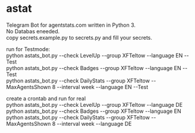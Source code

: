 # astat
Telegram Bot for agentstats.com written in Python 3. </br>
No Databas eneeded. </br>
copy secrets.example.py to secrets.py and fill your secrets. </br>

run for Testmode: </br>
python astats_bot.py --check LevelUp --group XFTeltow --language EN --Test </br>
python astats_bot.py --check Badges --group XFTeltow --language EN --Test </br>
python astats_bot.py --check DailyStats --group XFTeltow --MaxAgentsShown 8 --interval week --language EN --Test </br>

create a crontab and run for real </br>
python astats_bot.py --check LevelUp --group XFTeltow --language DE </br>
python astats_bot.py --check Badges --group XFTeltow --language EN </br>
python astats_bot.py --check DailyStats --group XFTeltow --MaxAgentsShown 8 --interval week --language DE </br>
